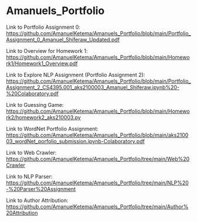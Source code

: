 # Amanuels_Portfolio

Link to Portfolio Assignment 0: https://github.com/AmanuelKetema/Amanuels_Portfolio/blob/main/Portfolio_Assignment_0_Amanuel_Shiferaw_Updated.pdf

Link to Overview for Homework 1: https://github.com/AmanuelKetema/Amanuels_Portfolio/blob/main/Homework1/Homework1_Overview.pdf

Link to Explore NLP Assignment (Portfolio Assignment 2): https://github.com/AmanuelKetema/Amanuels_Portfolio/blob/main/Portfolio_Assignment_2_CS4395.001_aks2100003_Amanuel_Shiferaw.ipynb%20-%20Colaboratory.pdf

Link to Guessing Game: https://github.com/AmanuelKetema/Amanuels_Portfolio/blob/main/Homework2/homework2_aks210003.py

Link to WordNet Portfolio Assignment: https://github.com/AmanuelKetema/Amanuels_Portfolio/blob/main/aks210003_wordNet_porfolio_submission.ipynb-Colaboratory.pdf

Link to Web Crawler: https://github.com/AmanuelKetema/Amanuels_Portfolio/tree/main/Web%20Crawler

Link to NLP Parser: https://github.com/AmanuelKetema/Amanuels_Portfolio/tree/main/NLP%20-%20Parser%20Assignment

Link to Author Attribution: https://github.com/AmanuelKetema/Amanuels_Portfolio/tree/main/Author%20Attribution
